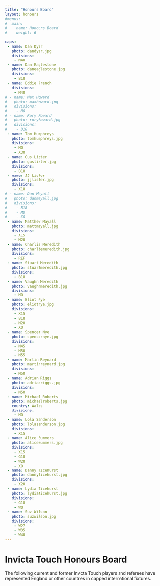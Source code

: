 ```yaml
---
title: "Honours Board"
layout: honours
#menus:
#  main:
#    name: Honours Board
#    weight: 6

caps:
 - name: Dan Dyer
   photo: dandyer.jpg
   divisions:
    - M40
 - name: Dan Eaglestone
   photo: daneaglestone.jpg
   divisions:
    - B18
 - name: Eddie French
   divisions:
    - M40
# - name: Max Howard
#   photo: maxhoward.jpg
#   divisions:
#    - MO
# - name: Rory Howard
#   photo: roryhoward.jpg
#   divisions:
#    - B18
 - name: Tom Humphreys
   photo: tomhumphreys.jpg
   divisions:
    - MO
    - X30
 - name: Gus Lister
   photo: guslister.jpg
   divisions:
    - B18
 - name: JJ Lister
   photo: jjlister.jpg
   divisions:
    - X18
# - name: Dan Mayall
#   photo: danmayall.jpg
#   divisions:
#    - B18
#    - MO
#    - XO
 - name: Matthew Mayall
   photo: mattmayall.jpg
   divisions:
    - X15
    - M20
 - name: Charlie Meredith
   photo: charliemeredith.jpg
   divisions:
    - REF
 - name: Stuart Meredith
   photo: stuartmeredith.jpg
   divisions:
    - B18
 - name: Vaughn Meredith
   photo: vaughnmeredith.jpg
   divisions:
    - MO
 - name: Eliot Nye
   photo: eliotnye.jpg
   divisions:
    - X15
    - B18
    - M20
    - XO
 - name: Spencer Nye
   photo: spencernye.jpg
   divisions:
    - M45
    - M50
    - M55
 - name: Martin Reynard
   photo: martinreynard.jpg
   divisions:
    - M50
 - name: Adrian Riggs
   photo: adrianriggs.jpg
   divisions:
    - M50
 - name: Michael Roberts
   photo: michaelroberts.jpg
   country: Wales
   divisions:
    - MO
 - name: Lola Sanderson
   photo: lolasanderson.jpg
   divisions:
    - X15
 - name: Alice Summers
   photo: alicesummers.jpg
   divisions:
    - X15
    - G18
    - W20
    - XO
 - name: Danny Ticehurst
   photo: dannyticehurst.jpg
   divisions:
    - X20
 - name: Lydia Ticehurst
   photo: lydiaticehurst.jpg
   divisions:
    - G18
    - WO
 - name: Suz Wilson
   photo: suzwilson.jpg
   divisions:
    - W27
    - W35
    - W40
---
```


# Invicta Touch Honours Board
The following current and former Invicta Touch players and referees have represented England or
other countries in capped international fixtures.
